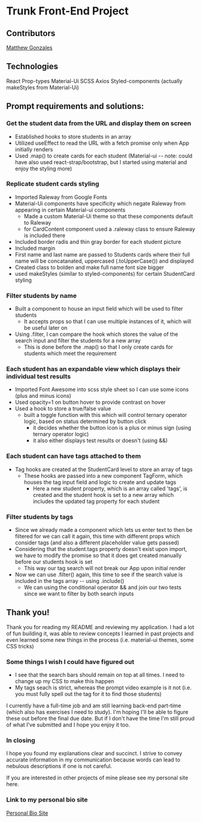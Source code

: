 # Trunk Front-End Project

## Contributors 
[Matthew Gonzales](https://github.com/GonzalesMatthew)

## Technologies
React
Prop-types
Material-Ui
SCSS
Axios
Styled-components (actually makeStyles from Material-Ui)

## Prompt requirements and solutions:

### Get the student data from the URL and display them on screen
* Established hooks to store students in an array
* Utilized useEffect to read the URL with a fetch promise only when App initially renders
* Used .map() to create cards for each student (Material-ui -- note: could have also used react-strap/bootstrap, but I started using material and enjoy the styling more)

### Replicate student cards styling
* Imported Raleway from Google Fonts
* Material-Ui components have specificity which negate Raleway from appearing in certain Material-ui components
  * Made a custom Material-Ui theme so that these components default to Raleway
  * for CardContent component used a .raleway class to ensure Raleway is included there
* Included border radis and thin gray border for each student picture
* Included margin
* First name and last name are passed to Students cards where their full name will be concatanated, uppercased (.toUpperCase()) and displayed
* Created class to bolden and make full name font size bigger
* used makeStyles (similar to styled-components) for certain StudentCard styling

### Filter students by name
* Built a component to house an input field which will be used to filter students
  * It accepts props so that I can use multiple instances of it, which will be useful later on
* Using .filter, I can compare the hook which stores the value of the search input and filter the students for a new array
  * This is done before the .map() so that I only create cards for students which meet the requirement

### Each student has an expandable view which displays their individual test results
* Imported Font Awesome into scss style sheet so I can use some icons (plus and minus icons)
* Used opacity=1 on button hover to provide contrast on hover
* Used a hook to store a true/false value
  * built a toggle function with this which will control ternary operator logic, based on status determined by button click
    * it decides whether the button icon is a plus or minus sign (using ternary operator logic)
    * it also either displays test results or doesn't (using &&)

### Each student can have tags attached to them
* Tag hooks are created at the StudentCard level to store an array of tags
  * These hooks are passed into a new component TagForm, which houses the tag input field and logic to create and update tags
    * Here a new student property, which is an array called 'tags', is created and the student hook is set to a new array which includes the updated tag property for each student

### Filter students by tags
* Since we already made a component which lets us enter text to then be filtered for we can call it again, this time with different props which consider tags (and also a different placeholder value gets passed)
* Considering that the student.tags property doesn't exist upon import, we have to modify the promise so that it does get created manually before our students hook is set
  * This way our tag search will not break our App upon initial render
* Now we can use .filter() again, this time to see if the search value is included in the tags array -- using .include()
  * We can using the conditional operator && and join our two tests since we want to filter by both search inputs

## Thank you!
Thank you for reading my README and reviewing my application. I had a lot of fun building it, was able to review concepts I learned in past projects and even learned some new things in the process (i.e. material-ui themes, some CSS tricks)

### Some things I wish I could have figured out
* I see that the search bars should remain on top at all times. I need to change up my CSS to make this happen
* My tags seach is strict, whereas the prompt video example is it not (i.e. you must fully spell out the tag for it to find those students)

I currently have a full-time job and am still learning back-end part-time (which also has exercises I need to study). I'm hoping I'll be able to figure these out before the final due date. But if I don't have the time I'm still proud of what I've submitted and I hope you enjoy it too.

### In closing
I hope you found my explanations clear and succinct. I strive to convey accurate information in my communication because words can lead to nebulous descriptions if one is not careful.

If you are interested in other projects of mine please see my personal site here.
### Link to my personal bio site
[Personal Bio Site](https://www.matthewggonzales.com)
